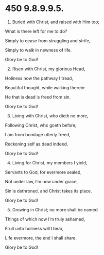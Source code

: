 # 450 9.8.9.9.5.

1.  Buried with Christ, and raised with Him too;

What is there left for me to do?

Simply to cease from struggling and strife,

Simply to walk in newness of life.

Glory be to God!

2.  Risen with Christ, my glorious Head,

Holiness now the pathway I tread,

Beautiful thought, while walking therein:

He that is dead is freed from sin.

Glory be to God!

3.  Living with Christ, who dieth no more,

Following Christ, who goeth before;

I am from bondage utterly freed,

Reckoning self as dead indeed.

Glory be to God!

4.  Living for Christ, my members I yield,

Servants to God, for evermore sealed,

Not under law, I’m now under grace,

Sin is dethroned, and Christ takes its place.

Glory be to God!

5.  Growing in Christ; no more shall be named

Things of which now I’m truly ashamed,

Fruit unto holiness will I bear,

Life evermore, the end I shall share.

Glory be to God!

